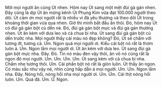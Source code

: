 Mời mọi người ăn cùng Út nhen. Hôm nay Út sang một mệt đùi gà gán nhen. Đây cũng là dịp Út ăn mừng kênh Út Phụng Kim vừa đạt 100.000 người theo dõi. Út cảm ơn mọi người rất là nhiều vì đã yêu thương và theo dõi Út trong khoảng thời gian vừa qua nhen. Giờ thì mình bắt đầu ăn thôi. Đó, hôm nay Út có đùi gà gán bột củ dền nè. Đó, đùi gà gán bột mực và đùi gà gán thường nhen. Út ăn kèm với dưa leo và cà chua bi nha. Út sang đùi gà gán bột củ dền trước nha. Mọi người thấy cái màu nó đẹp không? Đó, Út sẽ chấm với tương ớt, tương cà. Ưm. Ngon quá mọi người ơi. Kiểu cái bột nó rất là thơm luôn á. Ưm. Ngon lắm mọi người ơi. Út ăn kèm với dưa leo. Út sang đùi gà gán bột mực nha. Đây. Đó. Tin nó màu đen vậy thôi, ăn vô nó cũng rất là ngon đó mọi người. Ưm. Ưm. Ưm. Ưm. Út sang kèm với cà chua bi nha. Chấm nhẹ tương thôi. Ưm. Cái phần bột nó rất là giòn luôn. Út thấy ăn ngon. Có màu sắc như vậy nè, nhìn cũng hấp dẫn á mọi người. Ưm. Ưm. Ngon lắm nha. Đây. Nóng hổi, nóng hổi nha mọi người ơi. Ưm. Ừm. Cái thịt nóng hổi luôn. Ưm. Quá đã. Ưm. Ứ. Ngon. 